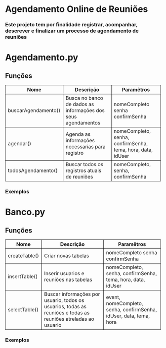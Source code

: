 # Agendamento Online de Reuniões

### Este projeto tem por finalidade registrar, acompanhar, descrever e finalizar um processo de agendamento de reuniões

# Agendamento.py
<style>
th {
    border: 1px solid black;
    text-align: center;
}
td {
    border:1px solid black;

}
</style>
## Funções
<table>
    <tr >
        <th>Nome</th>
        <th>Descrição</th>
        <th>Paramêtros</th>
    </tr>
    <tr>
        <td>buscarAgendamento()</td>
        <td>Busca no banco de dados as informações dos seus agendamentos</td>
        <td>
            nomeCompleto
            senha
            confirmSenha
        </td>
    </tr>
    <tr>
        <td>agendar()</td>
        <td>Agenda as informações necessarias para registro</td>
        <td>
nomeCompleto, senha, confirmSenha, tema, hora, data, idUser
        </td>
    </tr>
    <tr>
        <td>todosAgendamento()</td>
        <td>Buscar todos os registros atuais de reuniões</td>
        <td>
nomeCompleto, senha, confirmSenha
        </td>
    </tr>
</table>

### Exemplos


# Banco.py

<style>
th {
    border: 1px solid black;
    text-align: center;
}
td {
    border:1px solid black;

}
</style>
## Funções
<table>
    <tr >
        <th>Nome</th>
        <th>Descrição</th>
        <th>Paramêtros</th>
    </tr>
    <tr>
        <td>createTable()</td>
        <td>Criar novas tabelas</td>
        <td>
            nomeCompleto
            senha
            confirmSenha
        </td>
    </tr>
    <tr>
        <td>insertTable()</td>
        <td>Inserir usuarios e reuniões nas tabelas</td>
        <td>
nomeCompleto, senha, confirmSenha, tema, hora, data, idUser
        </td>
    </tr>
    <tr>
        <td>selectTable()</td>
        <td>Buscar informações por usuario, todos os usuarios, todas as reuniões e todas as reuniões atreladas ao usuario</td>
        <td>
event, nomeCompleto, senha, confirmSenha, idUser, data, tema, hora
        </td>
    </tr>
</table>

### Exemplos
